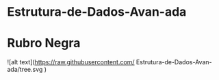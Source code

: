 # Estrutura-de-Dados-Avan-ada

# Rubro Negra
![alt text](https://raw.githubusercontent.com/ Estrutura-de-Dados-Avan-ada/tree.svg )
 
